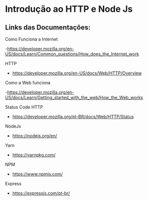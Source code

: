 # Introdução ao HTTP e Node Js

<h2>Links das Documentações:</h2>

Como Funciona a Internet

-https://developer.mozilla.org/en-US/docs/Learn/Common_questions/How_does_the_Internet_work

HTTP

- https://developer.mozilla.org/en-US/docs/Web/HTTP/Overview

Como a Web funciona

-https://developer.mozilla.org/en-US/docs/Learn/Getting_started_with_the_web/How_the_Web_works 

Status Code HTTP

- https://developer.mozilla.org/pt-BR/docs/Web/HTTP/Status

NodeJs

- https://nodejs.org/en/

Yarn

- https://yarnpkg.com/

NPM

- https://www.npmjs.com/

Express 

- https://expressjs.com/pt-br/



